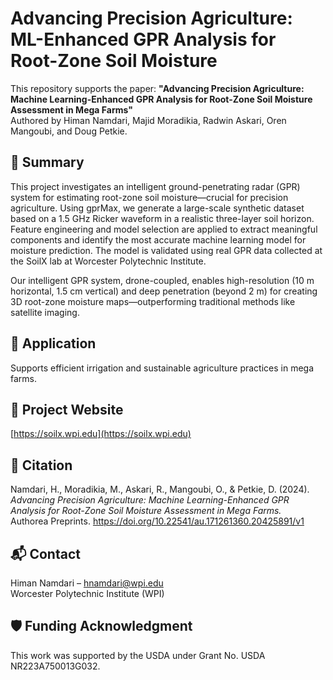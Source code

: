 # Advancing Precision Agriculture: ML-Enhanced GPR Analysis for Root-Zone Soil Moisture

This repository supports the paper:
**"Advancing Precision Agriculture: Machine Learning-Enhanced GPR Analysis for Root-Zone Soil Moisture Assessment in Mega Farms"**  
Authored by Himan Namdari, Majid Moradikia, Radwin Askari, Oren Mangoubi, and Doug Petkie.

## 📌 Summary
This project investigates an intelligent ground-penetrating radar (GPR) system for estimating root-zone soil moisture—crucial for precision agriculture. Using gprMax, we generate a large-scale synthetic dataset based on a 1.5 GHz Ricker waveform in a realistic three-layer soil horizon. Feature engineering and model selection are applied to extract meaningful components and identify the most accurate machine learning model for moisture prediction. The model is validated using real GPR data collected at the SoilX lab at Worcester Polytechnic Institute.

Our intelligent GPR system, drone-coupled, enables high-resolution (10 m horizontal, 1.5 cm vertical) and deep penetration (beyond 2 m) for creating 3D root-zone moisture maps—outperforming traditional methods like satellite imaging.

## 🌱 Application
Supports efficient irrigation and sustainable agriculture practices in mega farms.

## 🔗 Project Website
[https://soilx.wpi.edu](https://soilx.wpi.edu)

## 📖 Citation
Namdari, H., Moradikia, M., Askari, R., Mangoubi, O., & Petkie, D. (2024).  
*Advancing Precision Agriculture: Machine Learning-Enhanced GPR Analysis for Root-Zone Soil Moisture Assessment in Mega Farms.*  
Authorea Preprints. https://doi.org/10.22541/au.171261360.20425891/v1

## 📬 Contact
Himan Namdari – hnamdari@wpi.edu  
Worcester Polytechnic Institute (WPI)

## 🛡️ Funding Acknowledgment
This work was supported by the USDA under Grant No. USDA NR223A750013G032.
